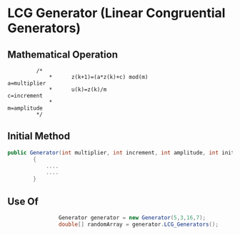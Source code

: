 # LCG Generator (Linear Congruential Generators)
## Mathematical Operation
    		 /*
                 *      z(k+1)=(a*z(k)+c) mod(m)					a=multiplier
                 *      u(k)=z(k)/m											c=increment
                 * 																	m=amplitude
             */
## Initial Method
```csharp
public Generator(int multiplier, int increment, int amplitude, int initialValue)
        {
            ....
			....
        }
```
## Use Of
```csharp
				Generator generator = new Generator(5,3,16,7);
				double[] randomArray = generator.LCG_Generators();
```
